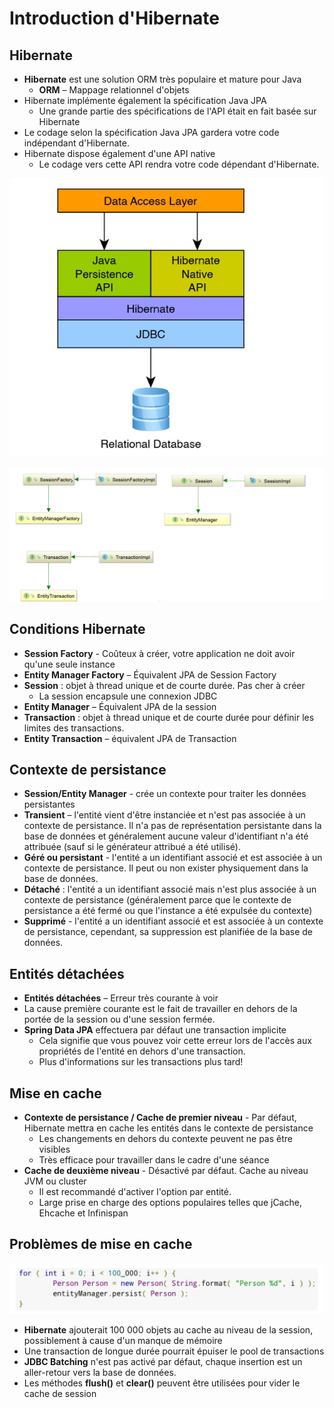 # Introduction d'Hibernate

## Hibernate
+ **Hibernate** est une solution ORM très populaire et mature pour Java
    + **ORM** – Mappage relationnel d'objets
+ Hibernate implémente également la spécification Java JPA
  + Une grande partie des spécifications de l'API était en fait basée sur Hibernate
+ Le codage selon la spécification Java JPA gardera votre code indépendant d'Hibernate.
+ Hibernate dispose également d'une API native
  + Le codage vers cette API rendra votre code dépendant d'Hibernate.

![Hibernate](images/image1.jpeg)

![Hibernate](images/image2.jpeg)

## Conditions Hibernate
+ **Session Factory** - Coûteux à créer, votre application ne doit avoir qu'une seule instance
+ **Entity Manager Factory** – Équivalent JPA de Session Factory
+ **Session** : objet à thread unique et de courte durée. Pas cher à créer
  + La session encapsule une connexion JDBC
+ **Entity Manager** – Équivalent JPA de la session
+ **Transaction** : objet à thread unique et de courte durée pour définir les limites des transactions.
+ **Entity Transaction** – équivalent JPA de Transaction

## Contexte de persistance
+ **Session/Entity Manager** - crée un contexte pour traiter les données persistantes
+ **Transient** – l'entité vient d'être instanciée et n'est pas associée à un contexte de persistance. Il n'a pas de représentation persistante dans la base de données et généralement aucune valeur d'identifiant n'a été attribuée (sauf si le générateur attribué a été utilisé).
+ **Géré ou persistant** - l'entité a un identifiant associé et est associée à un contexte de persistance. Il peut ou non exister physiquement dans la base de données.
+ **Détaché** : l'entité a un identifiant associé mais n'est plus associée à un contexte de persistance (généralement parce que le contexte de persistance a été fermé ou que l'instance a été expulsée du contexte)
+ **Supprimé** - l'entité a un identifiant associé et est associée à un contexte de persistance, cependant, sa suppression est planifiée de
la base de données.

## Entités détachées
+ **Entités détachées** – Erreur très courante à voir
+ La cause première courante est le fait de travailler en dehors de la portée de la session ou d'une session fermée.
+ **Spring Data JPA** effectuera par défaut une transaction implicite
  + Cela signifie que vous pouvez voir cette erreur lors de l'accès aux propriétés de l'entité en dehors d'une transaction.
  + Plus d'informations sur les transactions plus tard!

## Mise en cache
+ **Contexte de persistance / Cache de premier niveau** - Par défaut, Hibernate mettra en cache les entités dans le contexte de persistance
  + Les changements en dehors du contexte peuvent ne pas être visibles
  + Très efficace pour travailler dans le cadre d'une séance
+ **Cache de deuxième niveau** - Désactivé par défaut. Cache au niveau JVM ou cluster
  + Il est recommandé d'activer l'option par entité.
  + Large prise en charge des options populaires telles que jCache, Ehcache et Infinispan

## Problèmes de mise en cache

![Caching](images/image3.jpeg)

+ **Hibernate** ajouterait 100 000 objets au cache au niveau de la session, possiblement à cause d'un manque de mémoire
+ Une transaction de longue durée pourrait épuiser le pool de transactions
+ **JDBC Batching** n'est pas activé par défaut, chaque insertion est un aller-retour vers la base de données.
+ Les méthodes **flush()** et **clear()** peuvent être utilisées pour vider le cache de session